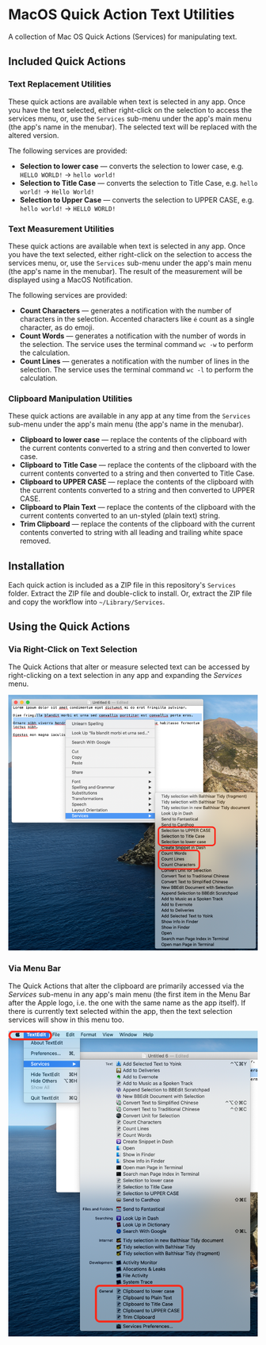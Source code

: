 # MacOS Quick Action Text Utilities
A collection of Mac OS Quick Actions (Services) for manipulating text.

## Included Quick Actions

### Text Replacement Utilities

These quick actions are available when text is selected in any app. Once you have the text selected, either right-click on the selection to access the services menu, or, use the `Services` sub-menu under the app's main menu (the app's name in the menubar). The selected text will be replaced with the altered version.

The following services are provided:

* **Selection to lower case** — converts the selection to lower case, e.g. `HELLO WORLD!` → `hello world!`
* **Selection to Title Case** — converts the selection to Title Case, e.g. `hello world!` → `Hello World!`
* **Selection to Upper Case** — converts the selection to UPPER CASE, e.g. `hello world!` → `HELLO WORLD!`

### Text Measurement Utilities

These quick actions are available when text is selected in any app. Once you have the text selected, either right-click on the selection to access the services menu, or, use the `Services` sub-menu under the app's main menu (the app's name in the menubar). The result of the measurement will be displayed using a MacOS Notification.

The following services are provided:

* **Count Characters** — generates a notification with the number of characters in the selection. Accented characters like `é` count as a single character, as do emoji.
* **Count Words** — generates a notification with the number of words in the selection. The service uses the terminal command `wc -w` to perform the calculation.
* **Count Lines** — generates a notification with the number of lines in the selection. The service uses the terminal command `wc -l` to perform the calculation.

### Clipboard Manipulation Utilities

These quick actions are available in any app at any time from the `Services` sub-menu under the app's main menu (the app's name in the menubar).

* **Clipboard to lower case** — replace the contents of the clipboard with the current contents converted to a string and then converted to lower case.
* **Clipboard to Title Case** — replace the contents of the clipboard with the current contents converted to a string and then converted to Title Case.
* **Clipboard to UPPER CASE** — replace the contents of the clipboard with the current contents converted to a string and then converted to UPPER CASE.
* **Clipboard to Plain Text** — replace the contents of the clipboard with the current contents converted to an un-styled (plain text) string.
* **Trim Clipboard** — replace the contents of the clipboard with the current contents converted to string with all leading and trailing white space removed.

## Installation

Each quick action is included as a ZIP file in this repository's `Services` folder. Extract the ZIP file and double-click to install. Or, extract the ZIP file and copy the workflow into `~/Library/Services`.

## Using the Quick Actions

### Via Right-Click on Text Selection

The Quick Actions that alter or measure selected text can be accessed by right-clicking on a text selection in any app and expanding the *Services* menu.

![Screenshot showing Quick Actions in right-click menu on text selection](/screenshots/Services%20via%20Right%20Click%20on%20Text%20Selection.png?raw=true)

### Via Menu Bar

The Quick Actions that alter the clipboard are primarily accessed via the *Services* sub-menu in any app's main menu (the first item in the Menu Bar after the Apple logo, i.e. the one with the same name as the app itself). If there is currently text selected within the app, then the text selection services will show in this menu too.

![Screenshot showing Quick Actions in main menu](/screenshots/Services%20via%20Menu%20Bar.png?raw=true)